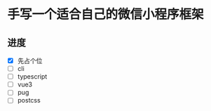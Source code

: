 # 手写一个适合自己的微信小程序框架

## 进度

-   [x] 先占个位
-   [ ] cli
-   [ ] typescript
-   [ ] vue3
-   [ ] pug
-   [ ] postcss
